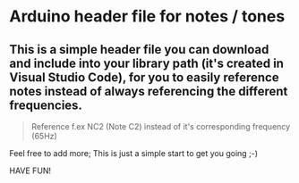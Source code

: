 # Arduino header file for notes / tones

This is a simple header file you can download and include into your library path (it's created in Visual Studio Code), for you to easily reference **notes** instead of always referencing the different frequencies.
---
>Reference f.ex NC2 (Note C2) instead of it's corresponding frequency (65Hz)

Feel free to add more; This is just a simple start to get you going ;-)

HAVE FUN!
